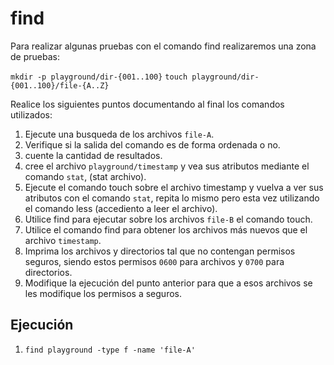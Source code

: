 # find

Para realizar algunas pruebas con el comando find realizaremos una zona de pruebas:

`mkdir -p playground/dir-{001..100}`
`touch playground/dir-{001..100}/file-{A..Z}`

Realice los siguientes puntos documentando al final los comandos utilizados:

1. Ejecute una busqueda de los archivos `file-A`.
2. Verifique si la salida del comando es de forma ordenada o no.
3. cuente la cantidad de resultados.
4. cree el archivo `playground/timestamp` y vea sus atributos mediante el comando `stat`, (stat archivo).
5. Ejecute el comando touch sobre el archivo timestamp y vuelva a ver sus atributos con el comando `stat`, repita lo mismo pero esta vez utilizando el comando less (accediento a leer el archivo).
6. Utilice find para ejecutar sobre los archivos `file-B` el comando touch.
7. Utilice el comando find para obtener los archivos más nuevos  que el archivo `timestamp`.
8. Imprima los archivos y directorios tal que no contengan permisos seguros, siendo estos permisos `0600` para archivos y `0700` para directorios.
9. Modifique la ejecución del punto anterior para que a esos archivos se les modifique los permisos a seguros.

## Ejecución

1. `find playground -type f -name 'file-A'`
